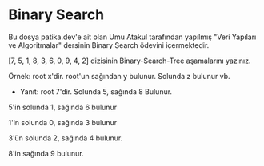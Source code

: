# Binary Search
Bu dosya patika.dev'e ait olan Umu Atakul tarafından yapılmış "Veri Yapıları ve Algoritmalar" dersinin Binary Search ödevini içermektedir.

[7, 5, 1, 8, 3, 6, 0, 9, 4, 2] dizisinin Binary-Search-Tree aşamalarını yazınız.

Örnek: root x'dir. root'un sağından y bulunur. Solunda z bulunur vb.

* Yanıt:
root 7'dir. Solunda 5, sağında 8 Bulunur.

5'in solunda 1, sağında 6 bulunur

1'in solunda 0, sağında 3 bulunur

3'ün solunda 2, sağında 4 bulunur.

8'in sağında 9 bulunur.
